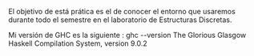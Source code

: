El objetivo de está prática es el de conocer el entorno que usaremos durante todo el semestre en el laboratorio de Estructuras Discretas.

Mi versión de GHC es la siguiente :
ghc --version
The Glorious Glasgow Haskell Compilation System, version 9.0.2

